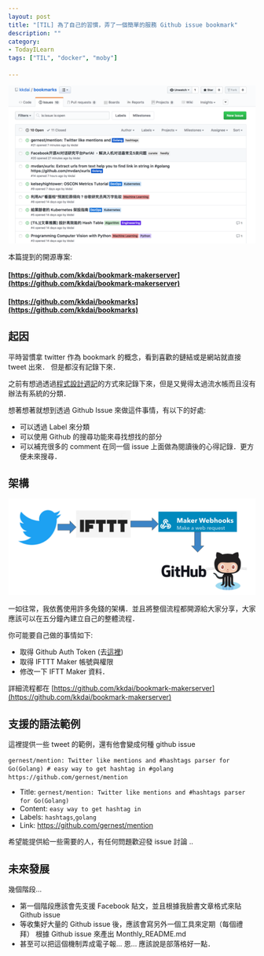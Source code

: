 ```yaml
---
layout: post
title: "[TIL] 為了自己的習慣，弄了一個簡單的服務 Github issue bookmark"
description: ""
category: 
- TodayILearn
tags: ["TIL", "docker", "moby"]

---
```


![](../images/2017/bookmark.png)

本篇提到的開源專案:

#### [https://github.com/kkdai/bookmark-makerserver](https://github.com/kkdai/bookmark-makerserver)
#### [https://github.com/kkdai/bookmarks](https://github.com/kkdai/bookmarks)

## 起因

平時習慣拿 twitter 作為 bookmark 的概念，看到喜歡的鏈結或是網站就直接 tweet 出來． 但是都沒有記錄下來． 

之前有想過透過[程式設計週記](http://www.evanlin.com/categories/#程式設計週記-ref)的方式來記錄下來，但是又覺得太過流水帳而且沒有辦法有系統的分類．

想著想著就想到透過 Github Issue 來做這件事情，有以下的好處:

- 可以透過 Label 來分類
- 可以使用 Github 的搜尋功能來尋找想找的部分
- 可以補充很多的 comment 在同一個 issue 上面做為閱讀後的心得記錄．更方便未來搜尋．

## 架構

![](../images/2017/flow.png)

一如往常，我依舊使用許多免錢的架構．並且將整個流程都開源給大家分享，大家應該可以在五分鐘內建立自己的整體流程．

你可能要自己做的事情如下:

- 取得 Github Auth Token (去[這裡](https://github.com/settings/tokens))
- 取得 IFTTT Maker 帳號與權限
- 修改一下 IFTT Maker 資料．

詳細流程都在 [https://github.com/kkdai/bookmark-makerserver](https://github.com/kkdai/bookmark-makerserver)  

## 支援的語法範例


這裡提供一些 tweet 的範例，還有他會變成何種 github issue

`gernest/mention: Twitter like mentions and #hashtags parser for Go(Golang) # easy way to get hashtag in #golang https://github.com/gernest/mention`

- Title:  `gernest/mention: Twitter like mentions and #hashtags parser for Go(Golang)`
- Content: `easy way to get hashtag in`
- Labels: `hashtags`,`golang`
- Link:  https://github.com/gernest/mention


希望能提供給一些需要的人，有任何問題歡迎發 issue 討論 ..


## 未來發展

幾個階段...

- 第一個階段應該會先支援 Facebook 貼文，並且根據我臉書文章格式來貼 Github issue
- 等收集好大量的 Github issue 後，應該會寫另外一個工具來定期（每個禮拜） 根據 Github issue 來產出 Monthly_README.md 
- 甚至可以把這個機制弄成電子報... 恩... 應該說是部落格好一點．